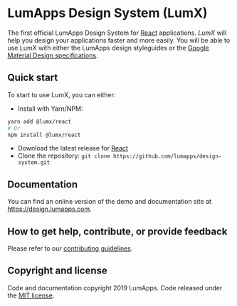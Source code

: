 # LumApps Design System (LumX)

The first official LumApps Design System for [React][react] applications.
_LumX_ will help you design your applications faster and more easily. You will be able to use LumX with either the LumApps design styleguides or the [Google Material Design specifications][material].

## Quick start

To start to use LumX, you can either:

-   Install with Yarn/NPM:

```bash
yarn add @lumx/react
# Or
npm install @lumx/react
```

-   Download the latest release for [React][react-release]
-   Clone the repository: `git clone https://github.com/lumapps/design-system.git`

## Documentation

You can find an online version of the demo and documentation site at https://design.lumapps.com.

## How to get help, contribute, or provide feedback

Please refer to our [contributing guidelines](CONTRIBUTING.md).

## Copyright and license

Code and documentation copyright 2019 LumApps. Code released under the [MIT license](LICENSE.md).

[react]: https://react.org/
[material]: http://www.google.com/design/spec/material-design/introduction.html
[react-release]: https://www.npmjs.com/package/@lumx/react
[webpack]: https://webpack.js.org/
